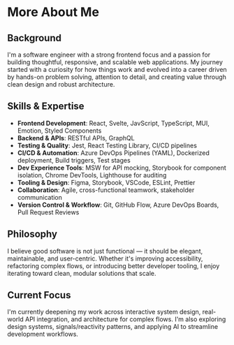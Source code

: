 # More About Me

## Background

I'm a software engineer with a strong frontend focus and a passion for building thoughtful, responsive, and scalable web applications. My journey started with a curiosity for how things work and evolved into a career driven by hands-on problem solving, attention to detail, and creating value through clean design and robust architecture.

## Skills & Expertise

- **Frontend Development**: React, Svelte, JavScript, TypeScript, MUI, Emotion, Styled Components
- **Backend & APIs**: RESTful APIs, GraphQL
- **Testing & Quality**: Jest, React Testing Library, CI/CD pipelines
- **CI/CD & Automation**: Azure DevOps Pipelines (YAML), Dockerized deployment, Build triggers, Test stages
- **Dev Experience Tools**: MSW for API mocking, Storybook for component isolation, Chrome DevTools, Lighthouse for auditing
- **Tooling & Design**: Figma, Storybook, VSCode, ESLint, Prettier
- **Collaboration**: Agile, cross-functional teamwork, stakeholder communication
- **Version Control & Workflow**: Git, GitHub Flow, Azure DevOps Boards, Pull Request Reviews

## Philosophy

I believe good software is not just functional — it should be elegant, maintainable, and user-centric. Whether it's improving accessibility, refactoring complex flows, or introducing better developer tooling, I enjoy iterating toward clean, modular solutions that scale.

## Current Focus

I'm currently deepening my work across interactive system design, real-world API integration, and architecture for complex flows. I'm also exploring design systems, signals/reactivity patterns, and applying AI to streamline development workflows.
